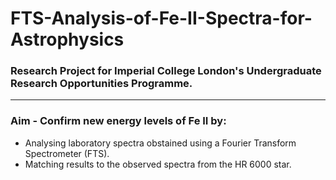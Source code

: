 # FTS-Analysis-of-Fe-II-Spectra-for-Astrophysics
### Research Project for Imperial College London's Undergraduate Research Opportunities Programme. 
--------------------------------------------------------------------------------------------------
### Aim - Confirm new energy levels of Fe II by:
- Analysing laboratory spectra obstained using a Fourier Transform Spectrometer (FTS).
- Matching results to the observed spectra from the HR 6000 star.

